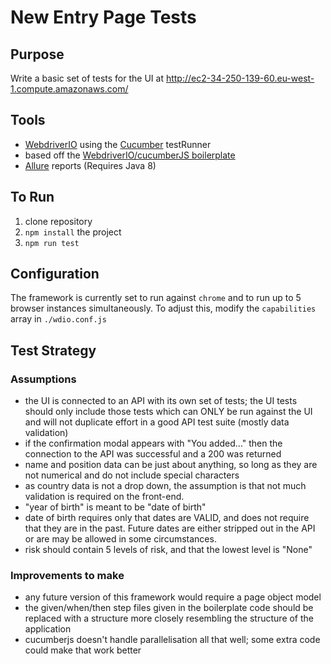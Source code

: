 # New Entry Page Tests
## Purpose
Write a basic set of tests for the UI at http://ec2-34-250-139-60.eu-west-1.compute.amazonaws.com/

## Tools
- [WebdriverIO](https://webdriver.io/) using the [Cucumber](https://webdriver.io/docs/frameworks.html#using-cucumber) testRunner
- based off the [WebdriverIO/cucumberJS boilerplate](https://github.com/webdriverio/cucumber-boilerplate) 
- [Allure](https://www.npmjs.com/package/allure-commandline) reports (Requires Java 8)

## To Run
1. clone repository
2. `npm install` the project
3. `npm run test`

## Configuration
The framework is currently set to run against `chrome` and to run up to 5 browser instances simultaneously.  To adjust this, modify the `capabilities` array in `./wdio.conf.js`

## Test Strategy
### Assumptions
- the UI is connected to an API with its own set of tests; the UI tests should only include those tests which can ONLY be run against the UI and will not duplicate effort in a good API test suite (mostly data validation)
- if the confirmation modal appears with "You added..." then the connection to the API was successful and a 200 was returned
- name and position data can be just about anything, so long as they are not numerical and do not include special characters
- as country data is not a drop down, the assumption is that not much validation is required on the front-end.
- "year of birth" is meant to be "date of birth"
- date of birth requires only that dates are VALID, and does not require that they are in the past.  Future dates are either stripped out in the API or are may be allowed in some circumstances.
- risk should contain 5 levels of risk, and that the lowest level is "None"

### Improvements to make
- any future version of this framework would require a page object model
- the given/when/then step files given in the boilerplate code should be replaced with a structure more closely resembling the structure of the application
- cucumberjs doesn't handle parallelisation all that well; some extra code could make that work better
